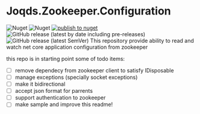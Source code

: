 # Joqds.Zookeeper.Configuration

![Nuget](https://img.shields.io/nuget/v/Joqds.Zookeeper.Configuration?label=Nuget%20Version)
![Nuget](https://img.shields.io/nuget/dt/Joqds.Zookeeper.Configuration?label=Nuget%20Downloads)
[![publish to nuget](https://github.com/Joqds/Joqds.Zookeeper.Configuration/actions/workflows/publish.yml/badge.svg)](https://github.com/Joqds/Joqds.Zookeeper.Configuration/actions/workflows/publish.yml)
![GitHub release (latest by date including pre-releases)](https://img.shields.io/github/downloads-pre/Joqds/Joqds.Zookeeper.Configuration/latest/total?label=Release%20Downloads)
![GitHub release (latest SemVer)](https://img.shields.io/github/v/release/Joqds/Joqds.Zookeeper.Configuration?display_name=tag&label=Github%20Release&sort=semver)
This repository provide ability to read and watch net core application configuration from zookeeper

this repo is in starting point
some of todo items:
- [ ] remove dependecy from zookeeper client to satisfy IDisposable
- [ ] manage exceptions (specially socket exceptions)
- [ ] make it bidirectional
- [ ] accept json format for parrents
- [ ] support authentication to zookeeper
- [ ] make sample and improve this readme!
